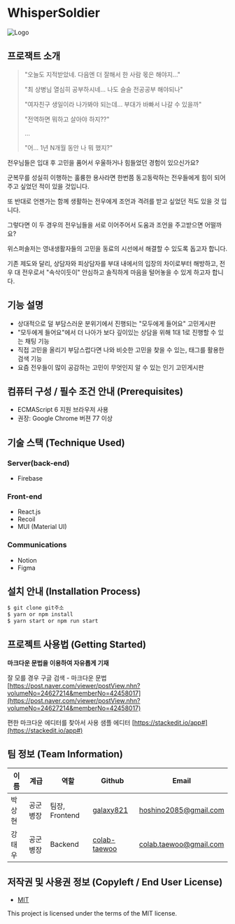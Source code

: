 # WhisperSoldier

![Logo](https://firebasestorage.googleapis.com/v0/b/whisper-soldier-database.appspot.com/o/asset%2FminLogo.png?alt=media&token=7abbab15-0604-4087-9b26-116701d4a687)

## 프로잭트 소개

> "오늘도 지적받았네. 다음엔 더 잘해서 한 사람 몫은 해야지..."
>
> "최 상병님 열심히 공부하시네... 나도 슬슬 전공공부 해야되나"
>
> "여자친구 생일이라 나가봐야 되는데... 부대가 바빠서 나갈 수 있을까"
>
> "전역하면 뭐하고 살아야 하지??"
>
> ...
>
> "어... 1년 N개월 동안 나 뭐 했지?"

전우님들은 입대 후 고민을 품어서 우울하거나 힘들었던 경험이 있으신가요?

군복무를 성실히 이행하는 훌륭한 용사라면 한번쯤 동고동락하는 전우들에게 힘이 되어 주고 싶었던 적이 있을 것입니다.

또 반대로 언젠가는 함께 생활하는 전우에게 조언과 격려를 받고 싶었던 적도 있을 것
입니다.

그렇다면 이 두 경우의 전우님들을 서로 이어주어서 도움과 조언을 주고받으면 어떨까요?

위스퍼솔저는 영내생활자들의 고민을 동료의 시선에서 해결할 수 있도록 돕고자 합니다.

기존 제도와 달리, 상담자와 피상담자를 부대 내에서의 입장의 차이로부터 해방하고, 전우 대 전우로서 "속삭이듯이" 안심하고 솔직하게 마음을 털어놓을 수 있게 하고자 합니다.

## 기능 설명

- 상대적으로 덜 부담스러운 분위기에서 진행되는 "모두에게 들어요" 고민게시판
- "모두에게 들어요"에서 더 나아가 보다 깊이있는 상담을 위해 1대 1로 진행할 수 있는 채팅 기능
- 직접 고민을 올리기 부담스럽다면 나와 비슷한 고민을 찾을 수 있는, 태그를 활용한 검색 기능
- 요즘 전우들이 많이 공감하는 고민이 무엇인지 알 수 있는 인기 고민게시판

## 컴퓨터 구성 / 필수 조건 안내 (Prerequisites)

- ECMAScript 6 지원 브라우저 사용
- 권장: Google Chrome 버젼 77 이상

## 기술 스택 (Technique Used)

### Server(back-end)

- Firebase

### Front-end

- React.js
- Recoil
- MUI (Material UI)

### Communications

- Notion
- Figma

## 설치 안내 (Installation Process)

```bash
$ git clone git주소
$ yarn or npm install
$ yarn start or npm run start
```

## 프로젝트 사용법 (Getting Started)

**마크다운 문법을 이용하여 자유롭게 기재**

잘 모를 경우
구글 검색 - 마크다운 문법
[https://post.naver.com/viewer/postView.nhn?volumeNo=24627214&memberNo=42458017](https://post.naver.com/viewer/postView.nhn?volumeNo=24627214&memberNo=42458017)

편한 마크다운 에디터를 찾아서 사용
샘플 에디터 [https://stackedit.io/app#](https://stackedit.io/app#)

## 팀 정보 (Team Information)

| 이름   | 계급      | 역할           | Github                                          | Email                  |
| ------ | --------- | -------------- | ----------------------------------------------- | ---------------------- |
| 박상현 | 공군 병장 | 팀장, Frontend | [galaxy821](https://github.com/galaxy821)       | hoshino2085@gmail.com  |
| 강태우 | 공군 병장 | Backend        | [colab-taewoo](https://github.com/colab-taewoo) | colab.taewoo@gmail.com |

## 저작권 및 사용권 정보 (Copyleft / End User License)

- [MIT](https://github.com/osam2020-WEB/Sample-ProjectName-TeamName/blob/master/license.md)

This project is licensed under the terms of the MIT license.
